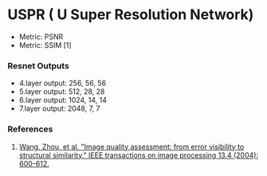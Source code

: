 # USPR ( U Super Resolution Network)

* Metric: PSNR
* Metric: SSIM [1]

### Resnet Outputs

* 4.layer output: 256, 56, 56
* 5.layer output: 512, 28, 28
* 6.layer output: 1024, 14, 14
* 7.layer output: 2048, 7, 7


### References

1. [Wang, Zhou, et al. "Image quality assessment: from error visibility to structural similarity." IEEE transactions on image processing 13.4 (2004): 600-612.](https://ece.uwaterloo.ca/~z70wang/publications/ssim.pdf)